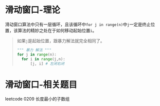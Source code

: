 # 滑动窗口-理论
滑动窗口算法中只有一层循环，且该循环中`for j in range(n)`中`j`一定是终止位置，该算法的精妙之处在于如何移动起始位置`i`。
> 如果`j`是起始位置，跟暴力解法就完全相同了。  
> ```python 
> """ 暴力 解法 """
> for j in range(n):
>   for i in range(j,n):
>       [j, i] # 左闭右闭 
> ```



# 滑动窗口-相关题目
leetcode 0209 长度最小的子数组


